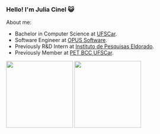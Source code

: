 ### Hello! I'm Julia Cinel 😺

About me:

- Bachelor in Computer Science at [UFSCar](https://www2.ufscar.br/).
- Software Engineer at [OPUS Software](https://www.opus-software.com.br/).
- Previously R&D Intern at [Instituto de Pesquisas Eldorado](https://www.eldorado.org.br/).
- Previously Member at [PET BCC UFSCar](https://petbcc.ufscar.br/).


<div>
  
  <img height="180em" src="https://github-readme-stats.vercel.app/api?username=jcinel&show_icons=true&theme=dracula"/>
  <img height="180em" src="https://github-readme-stats.vercel.app/api/top-langs/?username=jcinel&layout=compact&theme=dracula"/>
  
</div>
